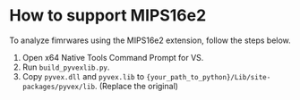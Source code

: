 # How to support MIPS16e2

To analyze fimrwares using the MIPS16e2 extension, follow the steps below.
1. Open x64 Native Tools Command Prompt for VS.
2. Run `build_pyvexlib.py`.
3. Copy `pyvex.dll` and `pyvex.lib` to `{your_path_to_python}/Lib/site-packages/pyvex/lib`. (Replace the original)
